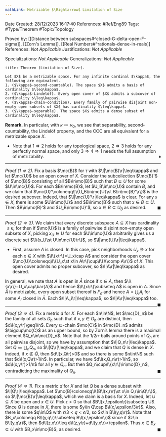 ```yaml
---
mathLink: Metrizable $\Rightarrow$ Limitation of Size
---
```


<div class="topSpace"></div>

Date Created: 28/12/2023 16:17:40
References: #Ref/Eng89
Tags: #Type/Theorem #Topic/Topology

Proved by: [[Distance between subspaces#^closed-G-delta-open-F-sigma]], [[Zorn's Lemma]], [[Real Numbers#^rationals-dense-in-reals]]
References: <i>Not Applicable</i>
Justifications: <i>Not Applicable</i>

Specializations: <i>Not Applicable</i>
Generalizations: <i>Not Applicable</i>

``` ad-Theorem
title: Theorem (Limitation of Size).

Let $X$ be a metrizable space. For any infinite cardinal $\kappa$, the following are equivalent.
1. ($\kappa$-second-countable). The space $X$ admits a basis of cardinality $\leq\kappa$.
2. ($\kappa$-Lindelöf). Every open cover of $X$ admits a subcover of cardinality $\leq\kappa$.
4. ($\kappa$-chain-condition). Every family of pairwise disjoint non-empty open subsets of $X$ has cardinality $\leq\kappa$.
3. ($\kappa$-separable). The space $X$ admits a dense subset of cardinality $\leq\kappa$.

```

<b>Remark.</b> In particular, with $\kappa\coloneqq\aleph_0$, we see that separability, second-countability, the Lindelöf property, and the CCC are all equivalent for a metrizable space $X$.
* Note that $1\Rightarrow2$ holds for any topological space, $2\Rightarrow3$ holds for any perfectly normal space, and only $3\Rightarrow4\Rightarrow1$ needs the full assumption of metrizability.<span style="float:right;">$\blacklozenge$</span>

---

<i>Proof $(1\Rightarrow2)$.</i> Fix a basis $\mc{B}$ for $\tau$ with $\l|\mc{B}\r|\leq\kappa$ and let $\mc{U}$ be an open cover of $X$. Consider the subcollection $\mc{B}'$ of $\mc{B}$ consisting of all $B\in\mc{B}$ such that $B\subseteq U$ for some $U\in\mc{U}$. For each $B\in\mc{B}$, let $U_B\in\mc{U}$ contain $B$, and we claim that $\mc{U}'\coloneqq\l\{U_B\in\mc{U}\st B\in\mc{B}'\r\}$ is the desired subcover. Indeed, that $\l|\mc{U}'\r|\leq\kappa$ is clear. For any $x\in X$, there is some $U\in\mc{U}$ and $B\in\mc{B}$ such that $x\in B\subseteq U$. Then $B\in\mc{B}'$ and $U_B\in\mc{U}'$, so $x\in B\subseteq U_B$ as desired.<span style="float:right;">$\blacksquare$</span>

---


<i>Proof $(2\Rightarrow3)$.</i> We claim that every discrete subspace $A\subseteq X$ has cardinality $\leq\kappa$, for then if $\mc{U}$ is a family of pairwise disjoint non-empty open subsets of $X$, picking $x_U\in U$ for each $U\in\mc{U}$ arbitrarily gives us a discrete set $\l\{x_U\st U\in\mc{U}\r\}$, so $\l|\mc{U}\r|\leq\kappa$.
* First, assume $A$ is closed. In this case, pick neighborhoods $U_x\ni x$ for each $x\in X$ with $\l\{x\r\}=U_x\cap A$ and consider the open cover $\mc{U}\coloneqq\l\{U_x\st x\in A\r\}\cup\l\{X\comp A\r\}$ of $X$. This open cover admits no proper subcover, so $\l|A\r|\leq\kappa$ as desired.

In general, we note that $A$ is open in $\bar{A}$ since if $x\in A$, then $\l\{x\r\}=U_x\cap\bar{A}$ and hence $\l\{x\r\}\subseteq A$ is open in $\bar{A}$. Since $\bar{A}$ is metrizable, every open subset thereof is $F_\sigma$ and hence $A=\bigcup_iA_i$ for some $A_i$ closed in $\bar{A}$. Each $\l|A_i\r|\leq\kappa$, so $\l|A\r|\leq\kappa$ too.<span style="float:right;">$\blacksquare$</span>

---

<i>Proof $(3\Rightarrow4)$.</i> Fix a metric $d$ for $X$. For each $n\in\N$, let $\mc{D}_n$ be the family of all sets $D_n$ such that if $x,y\in D_n$ are distinct, then $d\l(x,y\r)\geq1/n$. Every $\subseteq$-chain $\mc{C}$ in $\mc{D}_n$ admits $\bigcup\mc{C}$ as an upper bound, so by Zorn’s lemma there is a maximal element $Q_n\in\mc{D}_n$. Note that the $1/2n$-balls around points of $Q_n$ are all pairwise disjoint, so we have by assumption that $\l|Q_n\r|\leq\kappa$. Set $Q\coloneqq\bigcup_nQ_n$, so $\l|Q\r|\leq\kappa$, and we claim that $Q$ is dense in $X$. Indeed, if $x\not\in\bar{Q}$, then $d\l(x,Q\r)>0$ and so there is some $n\in\N$ such that $d\l(x,Q\r)>1/n$. In particular, we have $d\l(x,Q_n\r)>1/n$, so $d\l(x,y\r)>1/n$ for all $y\in Q_n$. But then $Q_n\cup\l\{x\r\}\in\mc{D}_n$, contradicting the maximality of $Q_n$.<span style="float:right;">$\blacksquare$</span>

---

<i>Proof $(4\Rightarrow1)$.</i> Fix a metric $d$ for $X$ and let $Q$ be a dense subset with $\l|Q\r|\leq\kappa$. Let $\mc{B}\coloneqq\l\{B\l(x,r\r)\st x\in Q,r\in\Q\r\}$, so $\l|\mc{B}\r|\leq\kappa$, which we claim is a basis for $X$. Indeed, let $U\subseteq X$ be open and $x\in U$. Pick $\epsilon>0$ so that $B\l(x,\epsilon\r)\subseteq U$. Since $Q$ is dense in $X$, there is some $y\in Q\cap B\l(x,\epsilon/3\r)$. Also, there is some $q\in\Q$ with $\epsilon/3<q<\epsilon/2$, so $x\in B\l(y,q\r)$. Note that $B_x\coloneqq B\l(y,q\r)\subseteq B\l(x,\epsilon\r)$ since if $z\in B\l(y,q\r)$, then $d\l(z,x\r)\leq d\l(z,y\r)+d\l(y,x\r)<\epsilon$. Thus $x\in B_x\subseteq U$ with $B_x\in\mc{B}$, as desired.<span style="float:right;">$\blacksquare$</span>
